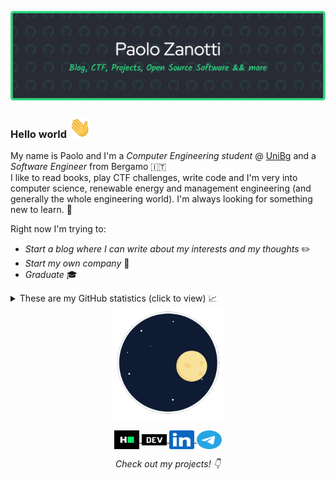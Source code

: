 ![Header Banner](assets/github-header-1.png)

### Hello world <img src="assets/Hi.gif" alt="👋" width="35"/>
My name is Paolo and I'm a _Computer Engineering student_ @ [UniBg](https://www.unibg.it) and a _Software Engineer_ from Bergamo 🇮🇹<br>
I like to read books, play CTF challenges, write code and I'm very into computer science, renewable energy and management engineering (and generally the whole engineering world). I'm always looking for something new to learn. 👀

Right now I'm trying to:
- _Start a blog where I can write about my interests and my thoughts_ ✏️
- _Start my own company_ 🚀
- _Graduate_ 🎓

<details>
<summary>These are my GitHub statistics (click to view) 📈</summary>

[![Paolo Zanotti's GitHub stats](https://github-readme-stats.vercel.app/api?username=zanottipaolo&show_icons=true&theme=vue-dark)](https://github.com/anuraghazra/github-readme-stats)

[![Streak](https://github-readme-streak-stats.herokuapp.com/?user=zanottipaolo&theme=vue-dark)](https://github.com/denvercoder1/github-readme-streak-stats)

[![Top Lang](https://github-readme-stats.vercel.app/api/top-langs/?username=zanottipaolo&layout=compact&theme=vue-dark&langs_count=6)](https://github.com/anuraghazra/github-readme-stats)

</details>

<div align="center">
<img width="180" src="assets/rocket.gif" alt="Gif Rocket" />
</div>

<p align="center">
<a href="https://www.hackerrank.com/zanottipaolo" target="_blank" rel="noopener noreferrer">
<img align="center" src="assets/hackerrank.svg" alt="HACKERRANK: zanottipaolo" height="30" width="40" />
</a>
<a href="https://dev.to/zanottipaolo" target="_blank" rel="noopener noreferrer">
<img align="center" src="assets/devdotto.svg" alt="DEV: zanottipaolo" height="30" width="40" />
</a>
<a href="https://linkedin.com/in/paolo-zanotti" target="_blank" rel="noopener noreferrer">
<img align="center" src="assets/linkedin.svg" alt="LINKEDIN: paolo-zanotti" height="30" width="40" />
</a>
<a href="https://t.me/zanottipaolo" target="_blank" rel="noopener noreferrer">
<img align="center" src="assets/telegram.svg" alt="TELEGRAM: zanottipaolo" height="30" width="40"/>
</a>
</p>

_<p align="center">Check out my projects! 👇</p>_
